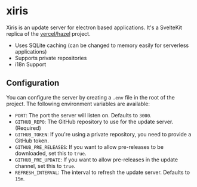 # xiris

Xiris is an update server for electron based applications. It's a SvelteKit replica of the [vercel/hazel](https://github.com/vercel/hazel) project.

- Uses SQLite caching (can be changed to memory easily for serverless applications)
- Supports private repositories
- i18n Support

## Configuration

You can configure the server by creating a `.env` file in the root of the project. The following environment variables are available:
- `PORT`: The port the server will listen on. Defaults to `3000`.
- `GITHUB_REPO`: The GitHub repository to use for the update server. (Required)
- `GITHUB_TOKEN`: If you're using a private repository, you need to provide a GitHub token.
- `GITHUB_PRE_RELEASES`: If you want to allow pre-releases to be downloaded, set this to `true`.
- `GITHUB_PRE_UPDATE`: If you want to allow pre-releases in the update channel, set this to `true`.
- `REFRESH_INTERVAL`: The interval to refresh the update server. Defaults to `15m`.